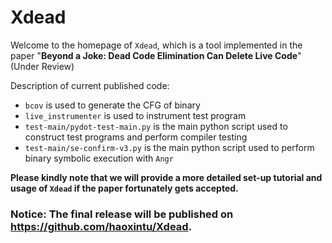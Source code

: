 # Xdead

Welcome to the homepage of `Xdead`, which is a tool implemented in the paper "**Beyond a Joke: Dead Code Elimination Can Delete Live Code**" (Under Review)


Description of current published code:


* `bcov` is used to generate the CFG of binary
* `live_instrumenter` is used to instrument test program
* `test-main/pydot-test-main.py` is the main python script used to construct test programs and perform compiler testing
* `test-main/se-confirm-v3.py` is the main python script used to perform binary symbolic execution with `Angr`

**Please kindly note that we will provide a more detailed set-up tutorial and usage of `Xdead` if the paper fortunately gets accepted.**


### Notice: The final release will be published on https://github.com/haoxintu/Xdead.

